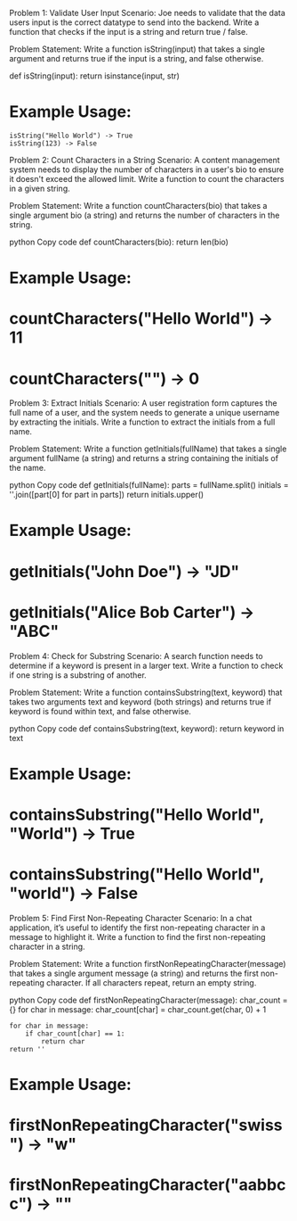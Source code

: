Problem 1: Validate User Input
Scenario: Joe needs to validate that the data users input is the correct datatype to send into the backend. Write a function that checks if the input is a string and return true / false.

Problem Statement:
Write a function isString(input) that takes a single argument and returns true if the input is a string, and false otherwise.


def isString(input):
    return isinstance(input, str)


# Example Usage:
```
isString("Hello World") -> True
isString(123) -> False
```


Problem 2: Count Characters in a String
Scenario: A content management system needs to display the number of characters in a user's bio to ensure it doesn't exceed the allowed limit. Write a function to count the characters in a given string.

Problem Statement:
Write a function countCharacters(bio) that takes a single argument bio (a string) and returns the number of characters in the string.

python
Copy code
def countCharacters(bio):
    return len(bio)

# Example Usage:
# countCharacters("Hello World") -> 11
# countCharacters("") -> 0
Problem 3: Extract Initials
Scenario: A user registration form captures the full name of a user, and the system needs to generate a unique username by extracting the initials. Write a function to extract the initials from a full name.

Problem Statement:
Write a function getInitials(fullName) that takes a single argument fullName (a string) and returns a string containing the initials of the name.

python
Copy code
def getInitials(fullName):
    parts = fullName.split()
    initials = ''.join([part[0] for part in parts])
    return initials.upper()

# Example Usage:
# getInitials("John Doe") -> "JD"
# getInitials("Alice Bob Carter") -> "ABC"
Problem 4: Check for Substring
Scenario: A search function needs to determine if a keyword is present in a larger text. Write a function to check if one string is a substring of another.

Problem Statement:
Write a function containsSubstring(text, keyword) that takes two arguments text and keyword (both strings) and returns true if keyword is found within text, and false otherwise.

python
Copy code
def containsSubstring(text, keyword):
    return keyword in text

# Example Usage:
# containsSubstring("Hello World", "World") -> True
# containsSubstring("Hello World", "world") -> False
Problem 5: Find First Non-Repeating Character
Scenario: In a chat application, it’s useful to identify the first non-repeating character in a message to highlight it. Write a function to find the first non-repeating character in a string.

Problem Statement:
Write a function firstNonRepeatingCharacter(message) that takes a single argument message (a string) and returns the first non-repeating character. If all characters repeat, return an empty string.

python
Copy code
def firstNonRepeatingCharacter(message):
    char_count = {}
    for char in message:
        char_count[char] = char_count.get(char, 0) + 1

    for char in message:
        if char_count[char] == 1:
            return char
    return ''

# Example Usage:
# firstNonRepeatingCharacter("swiss") -> "w"
# firstNonRepeatingCharacter("aabbcc") -> ""
